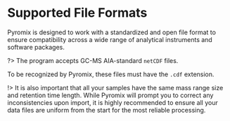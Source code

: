 # Supported File Formats
Pyromix is designed to work with a standardized and open file format to ensure compatibility across a wide range of analytical instruments and software packages. 

?> The program accepts GC-MS AIA-standard `netCDF` files.

To be recognized by Pyromix, these files must have the `.cdf` extension. 

!> It is also important that all your samples have the same mass range size and retention time length. While Pyromix will prompt you to correct any inconsistencies upon import, it is highly recommended to ensure all your data files are uniform from the start for the most reliable processing.



